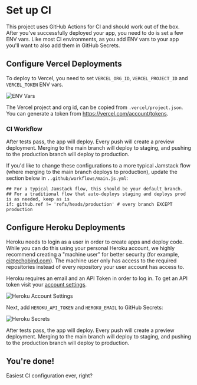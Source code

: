 # Set up CI

This project uses GitHub Actions for CI and should work out of the box. After you've successfully deployed your app, you need to do is set a few ENV vars. Like most CI environments, as you add ENV vars to your app you'll want to also add them in GitHub Secrets.

## Configure Vercel Deployments

To deploy to Vercel, you need to set `VERCEL_ORG_ID`, `VERCEL_PROJECT_ID` and `VERCEL_TOKEN` ENV vars.

![ENV Vars](https://user-images.githubusercontent.com/14339/89292945-228fab00-d62b-11ea-90c2-4198dfcf30f1.png)

The Vercel project and org id, can be copied from `.vercel/project.json`. You can generate a token from https://vercel.com/account/tokens.

### CI Workflow

After tests pass, the app will deploy. Every push will create a preview deployment. Merging to the main branch will deploy to staging, and pushing to the production branch will deploy to production.

If you'd like to change these configurations to a more typical Jamstack flow (where merging to the main branch deploys to production), update the section below in `..github/workflows/main.js.yml`:

```
## For a typical Jamstack flow, this should be your default branch.
## For a traditional flow that auto-deploys staging and deploys prod is as needed, keep as is
if: github.ref != 'refs/heads/production' # every branch EXCEPT production
```

## Configure Heroku Deployments

Heroku needs to login as a user in order to create apps and deploy code. While you can do this using your personal Heroku account, we highly recommend creating a "machine user" for better security (for example, ci@echobind.com). The machine user only has access to the required repositories instead of every repository your user account has access to.

Heroku requires an email and an API Token in order to log in. To get an API token visit your [account settings](https://dashboard.heroku.com/account).

![Heroku Account Settings](https://user-images.githubusercontent.com/14339/90963163-9af7c800-e483-11ea-9a15-0f86bd63cf7e.png)

Next, add `HEROKU_API_TOKEN` and `HEROKU_EMAIL` to GitHub Secrets:

![Heroku Secrets](https://user-images.githubusercontent.com/14339/90963197-df836380-e483-11ea-8449-0076da74c689.png)

After tests pass, the app will deploy. Every push will create a preview deployment. Merging to the main branch will deploy to staging, and pushing to the production branch will deploy to production.

## You're done!

Easiest CI configuration ever, right?
